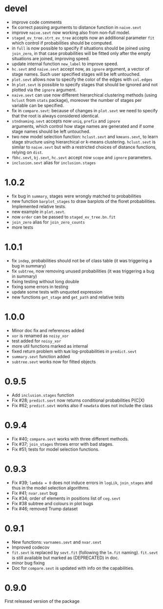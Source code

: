 # devel

* improve code comments
* fix correct passing arguments to distance function in `naive.sevt`
* improve `naive.sevt` now working also from non-full model.
* `staged_ev_tree.strt_ev_tree` accepts now an additional parameter `fit` which control if probabilities should be computed. 
* in `full` is now possible to specify if situations should be joined
  using `join_zero`, in that case probabilities will be fitted only     after the empty situations are joined, improving speed.  
* update internal function `new_label` to improve speed.
* `hc.sevt` and `naive.sevt` accept now, as `ignore` 
  argument, a vector of stage names. Such user specified stages will
  be left untouched. 
* `plot.sevt` allows now to specify the color of the edges with 
   `col.edges`
* In `plot.sevt` is possible to specify stages that should be ignored
  and not plotted via the `ignore` argument.
* `naive.sevt` can use now different hierarchical clustering methods
   (using `hclust` from `stats` package), moreover the number of 
   stages per variable can be specified. 
* fix in `compare.sevt`: because of changes in `plot.sevt` we need to
  specify that the root is always considered identical.
* `stndnaming.sevt` accepts now `uniq`, `prefix` and `ignore`      
   arguments, which control how stage names are generated and if 
   some stage names should be left untouched.
* two new model selection function: `hclust.sevt` and `kmeans.sevt`, 
  to learn stage structure using hierarchical or k-means clustering. 
  `hclust.sevt` is similar to `naive.sevt` but with a restricted 
  choices of distance functions, relying on `dist`. 
* `fbhc.sevt`, `bj.sevt`, `hc.sevt` accept now `scope` and `ignore` parameters.
* `inclusion.sevt` alias for `inclusion.stages` 

# 1.0.2

* fix bug in `summary`, stages were wrongly matched to probabilities
* new function `barplot_stages` to draw barplots of the 
  floret probabilities. Implemented relative tests.
* new example in `plot.sevt`.
* now `order` can be passed to `staged_ev_tree.bn.fit`
* `join_zero` alias for `join_zero_counts` 
* more tests 

# 1.0.1

* fix `indep`, probabilities should not be of class table 
  (it was triggering a bug in summary)
* fix `subtree`, now removing unused probabilities 
  (it was triggering a bug in summary) 
* fixing testing without long double 
* fixing some errors in testing
* update some tests with unquoted expression 
* new functions `get_stage` and `get_path` and relative tests

# 1.0.0

* Minor doc fix and references added
* `xor` is renamed as `noisy_xor`
* test added for `noisy_xor`
* more util functions marked as internal
* fixed return problem with `NaN` log-probabilities in `predict.sevt`
* `summary.sevt` function added
* `subtree.sevt` works now for fitted objects

# 0.9.5

* Add `inclusion.stages` function
* Fix #28; `predict.sevt` now returns conditional probabilities P(C|X)
* Fix #62; `predict.sevt` works also if `newdata` does not include the class

# 0.9.4

* Fix #40; `compare.sevt` works with three different methods.
* Fix #37; `join_stages` throws error with bad stages.
* Fix #51; tests for model selection functions.

# 0.9.3 

* Fix #39; `lambda = 0` does not induce errors in `logLik`, `join_stages` and thus in the model selection algorithms.  
* Fix #41;  `nvar.sevt` bug 
* Fix #34; order of elements in positions list of `ceg.sevt`
* Fix #38  subtree and colours in plot bugs 
* Fix #46; removed Trump dataset

# 0.9.1

* New functions: `varnames.sevt` and `nvar.sevt` 
* Improved codecov 
* `fit.sevt` is replaced by `sevt.fit` (following the `lm.fit` naming). 
  `fit.sevt` is still available but marked as (DEPRECATED) in doc.
* minor bug fixing
* Doc for `compare.sevt` is updated with info on the capabilities.
   

# 0.9.0 

First released version of the package
